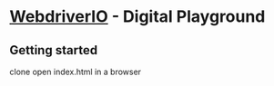 # [WebdriverIO](http://webdriver.io/) - Digital Playground


## Getting started
clone
open index.html in a browser
